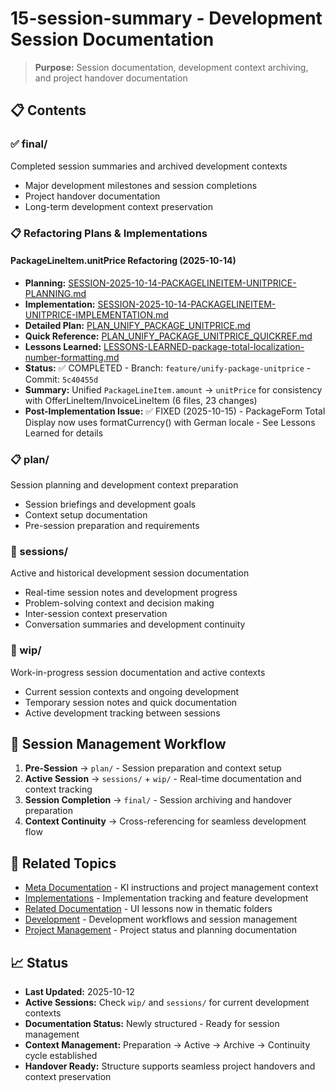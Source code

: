 # 15-session-summary - Development Session Documentation

> **Purpose:** Session documentation, development context archiving, and project handover documentation

## 📋 **Contents**

### **✅ final/**
Completed session summaries and archived development contexts
- Major development milestones and session completions
- Project handover documentation
- Long-term development context preservation

### **📋 Refactoring Plans & Implementations**

#### **PackageLineItem.unitPrice Refactoring (2025-10-14)**
- **Planning:** [SESSION-2025-10-14-PACKAGELINEITEM-UNITPRICE-PLANNING.md](./SESSION-2025-10-14-PACKAGELINEITEM-UNITPRICE-PLANNING.md)
- **Implementation:** [SESSION-2025-10-14-PACKAGELINEITEM-UNITPRICE-IMPLEMENTATION.md](./SESSION-2025-10-14-PACKAGELINEITEM-UNITPRICE-IMPLEMENTATION.md)
- **Detailed Plan:** [PLAN_UNIFY_PACKAGE_UNITPRICE.md](./PLAN_UNIFY_PACKAGE_UNITPRICE.md)
- **Quick Reference:** [PLAN_UNIFY_PACKAGE_UNITPRICE_QUICKREF.md](./PLAN_UNIFY_PACKAGE_UNITPRICE_QUICKREF.md)
- **Lessons Learned:** [LESSONS-LEARNED-package-total-localization-number-formatting.md](../08-ui/lessons/LESSONS-LEARNED-package-total-localization-number-formatting.md)
- **Status:** ✅ COMPLETED - Branch: `feature/unify-package-unitprice` - Commit: `5c40455d`
- **Summary:** Unified `PackageLineItem.amount` → `unitPrice` for consistency with OfferLineItem/InvoiceLineItem (6 files, 23 changes)
- **Post-Implementation Issue:** ✅ FIXED (2025-10-15) - PackageForm Total Display now uses formatCurrency() with German locale - See Lessons Learned for details

### **📋 plan/**
Session planning and development context preparation
- Session briefings and development goals
- Context setup documentation
- Pre-session preparation and requirements

### **💬 sessions/**
Active and historical development session documentation
- Real-time session notes and development progress
- Problem-solving context and decision making
- Inter-session context preservation
- Conversation summaries and development continuity

### **🚧 wip/**
Work-in-progress session documentation and active contexts
- Current session contexts and ongoing development
- Temporary session notes and quick documentation
- Active development tracking between sessions

## 🎯 **Session Management Workflow**

1. **Pre-Session** → `plan/` - Session preparation and context setup
2. **Active Session** → `sessions/` + `wip/` - Real-time documentation and context tracking
3. **Session Completion** → `final/` - Session archiving and handover preparation
4. **Context Continuity** → Cross-referencing for seamless development flow

## 🔗 **Related Topics**

- [Meta Documentation](../00-meta/) - KI instructions and project management context
- [Implementations](../14-implementations/) - Implementation tracking and feature development
- [Related Documentation](../08-ui/final/) - UI lessons now in thematic folders
- [Development](../03-development/) - Development workflows and session management
- [Project Management](../00-meta/project-management/) - Project status and planning documentation

## 📈 **Status**

- **Last Updated:** 2025-10-12
- **Active Sessions:** Check `wip/` and `sessions/` for current development contexts
- **Documentation Status:** Newly structured - Ready for session management
- **Context Management:** Preparation → Active → Archive → Continuity cycle established
- **Handover Ready:** Structure supports seamless project handovers and context preservation